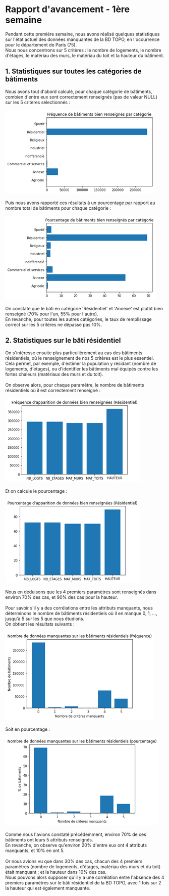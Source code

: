 # Rapport d'avancement - 1ère semaine

Pendant cette première semaine, nous avons réalisé quelques statistiques sur l'état actuel des données manquantes de la BD TOPO, en l'occurrence pour le département de Paris (75).\
Nous nous concentrons sur 5 critères : le nombre de logements, le nombre d'étages, le matériau des murs, le matériau du toit et la hauteur du bâtiment.

## 1. Statistiques sur toutes les catégories de bâtiments

Nous avons tout d'abord calculé, pour chaque catégorie de bâtiments, combien d'entre eux sont correctement renseignés (pas de valeur NULL) sur les 5 critères sélectionnés :\
\
 ![](./img/rv1_img1.png)\
\
Puis nous avons rapporté ces résultats à un pourcentage par rapport au nombre total de bâtiments pour chaque catégorie :\
\
 ![](./img/rv1_img2.png)\
\
On constate que le bâti en catégorie 'Résidentiel' et 'Annexe' est plutôt bien renseigné (70% pour l'un, 55% pour l'autre).\
En revanche, pour toutes les autres catégories, le taux de remplissage correct sur les 5 critères ne dépasse pas 10%.

## 2. Statistiques sur le bâti résidentiel

On s'intéresse ensuite plus particulièrement au cas des bâtiments résidentiels, où le renseignement de nos 5 critères est le plus essentiel.\
Cela permet, par exemple, d'estimer la population y résidant (nombre de logements, d'étages), ou d'identifier les bâtiments mal équipés contre les fortes chaleurs (matériaux des murs et du toit).\
\
On observe alors, pour chaque paramètre, le nombre de bâtiments résidentiels où il est correctement renseigné :\
\
 ![](./img/rv1_img3.png)\
\
Et on calcule le pourcentage :\
\
 ![](./img/rv1_img4.png)\
\
Nous en déduisons que les 4 premiers paramètres sont renseignés dans environ 70% des cas, et 90% des cas pour la hauteur.\
\
Pour savoir s'il y a des corrélations entre les attributs manquants, nous déterminons le nombre de bâtiments résidentiels où il en manque 0, 1, ..., jusqu'à 5 sur les 5 que nous étudions.\
On obtient les résultats suivants :\
\
 ![](./img/rv1_img5.png)\
\
Soit en pourcentage :\
\
 ![](./img/rv1_img6.png)\
\
Comme nous l'avions constaté précédemment, environ 70% de ces bâtiments ont leurs 5 attributs renseignés.\
En revanche, on observe qu'environ 20% d'entre eux ont 4 attributs manquants, et 10% en ont 5.\
\
Or nous avions vu que dans 30% des cas, chacun des 4 premiers paramètres (nombre de logements, d'étages, matériau des murs et du toit) était manquant ; et la hauteur dans 10% des cas.\
Nous pouvons alors supposer qu'il y a une corrélation entre l'absence des 4 premiers paramètres sur le bâti résidentiel de la BD TOPO, avec 1 fois sur 2 la hauteur qui est également manquante.

